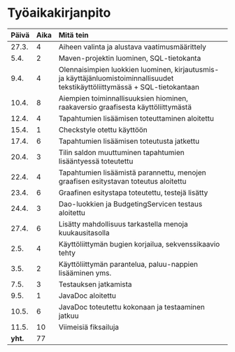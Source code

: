 <h1>Työaikakirjanpito</h1>

**Päivä** | **Aika** | **Mitä tein**
------------ | :------------- | :------------
27.3. | 4 | Aiheen valinta ja alustava vaatimusmäärittely
5.4. | 2 | Maven-projektin luominen, SQL-tietokanta
9.4. | 4 | Olennaisimpien luokkien luominen, kirjautusmis- ja käyttäjänluomistoiminnallisuudet tekstikäyttöliittymässä + SQL-tietokantaan
10.4. | 8 | Aiempien toiminnallisuuksien hiominen, raakaversio graafisesta käyttöliittymästä
12.4. | 4 | Tapahtumien lisäämisen toteuttaminen aloitettu
15.4. | 1 | Checkstyle otettu käyttöön
17.4. | 6 | Tapahtumien lisäämisen toteutusta jatkettu
20.4. | 3 | Tilin saldon muuttuminen tapahtumien lisääntyessä toteutettu
22.4. | 4 | Tapahtumien lisäämistä parannettu, menojen graafisen esitystavan toteutus aloitettu
23.4. | 6 | Graafinen esitystapa toteutettu, testejä lisätty
24.4. | 3 | Dao-luokkien ja BudgetingServicen testaus aloitettu
27.4. | 6 | Lisätty mahdollisuus tarkastella menoja kuukausitasolla
2.5. | 4 | Käyttöliittymän bugien korjailua, sekvenssikaavio tehty
3.5. | 2 | Käyttöliittymän parantelua, paluu-nappien lisääminen yms.
7.5. | 3 | Testauksen jatkamista
9.5. | 1 | JavaDoc aloitettu
10.5. | 6 | JavaDoc toteutettu kokonaan ja testaaminen jatkuu
11.5. | 10 | Viimeisiä fiksailuja
**yht.** | 77 |

